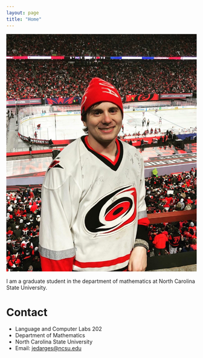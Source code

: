```yaml
---
layout: page
title: "Home"
---
```


![image](assets/FGCS7881-1233x1536.jpg)

I am a graduate student in the department of mathematics at North Carolina State University.

# Contact
- Language and Computer Labs 202
- Department of Mathematics
- North Carolina State University
- Email: jedarges@ncsu.edu

